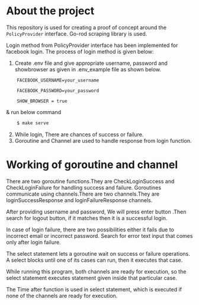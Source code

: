# About the project
This repository is used for creating a proof of concept around the `PolicyProvider` interface. Go-rod scraping library is used.

Login method from PolicyProvider interface has been implemented for facebook login. The process of login method is given below:

1) Create .env file and give appropriate username, password and showbrowser as given in .env_example file as shown below.

```
    FACEBOOK_USERNAME=your_username

    FACEBOOK_PASSWORD=your_password

    SHOW_BROWSER = true
```
  & run below command 

```bash 
    $ make serve
```

2) While login, There are chances of success or failure.
3) Goroutine and Channel are used to handle response from login function.


# Working of goroutine and channel

There are two goroutine functions.They are CheckLoginSuccess and CheckLoginFailure for handling success and failure. Goroutines communicate using channels.There are two channels.They are loginSuccessResponse and loginFailureResponse channels.

After providing username and password, We will press enter button .Then search for logout button, if it matches then it is a successful login.

In case of login failure, there are two possibilities either it fails due to incorrect email or incorrect password. Search for error text input that comes only after login failure. 

The select statement lets a goroutine wait on success or failure operations. 
A select blocks until one of its cases can run, then it executes that case. 

While running this program, both channels are ready for execution, so the select statement executes statement given inside that particular case.

The Time after function is used in select statement, which is executed if none of the channels are ready for execution.


